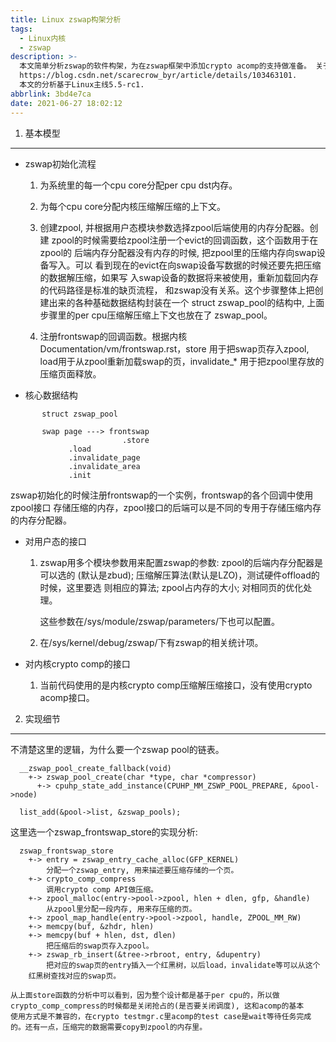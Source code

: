 ```yaml
---
title: Linux zswap构架分析
tags:
  - Linux内核
  - zswap
description: >-
  本文简单分析zswap的软件构架，为在zswap框架中添加crypto acomp的支持做准备。 关于zswap的基本介绍和使用可以参考:
  https://blog.csdn.net/scarecrow_byr/article/details/103463101.
  本文的分析基于Linux主线5.5-rc1. 
abbrlink: 3bd4e7ca
date: 2021-06-27 18:02:12
---
```


1. 基本模型
-----------

 - zswap初始化流程

     1. 为系统里的每一个cpu core分配per cpu dst内存。

     2. 为每个cpu core分配内核压缩解压缩的上下文。

     3. 创建zpool, 并根据用户态模块参数选择zpool后端使用的内存分配器。创建
        zpool的时候需要给zpool注册一个evict的回调函数，这个函数用于在zpool的
	后端内存分配器没有内存的时候, 把zpool里的压缩内存向swap设备写入。可以
	看到现在的evict在向swap设备写数据的时候还要先把压缩的数据解压缩，如果写
	入swap设备的数据将来被使用，重新加载回内存的代码路径是标准的缺页流程，
	和zswap没有关系。这个步骤整体上把创建出来的各种基础数据结构封装在一个
	struct zswap_pool的结构中, 上面步骤里的per cpu压缩解压缩上下文也放在了
	zswap_pool。

     4. 注册frontswap的回调函数。根据内核Documentation/vm/frontswap.rst，store
        用于把swap页存入zpool, load用于从zpool重新加载swap的页，invalidate_*
	用于把zpool里存放的压缩页面释放。

 - 核心数据结构
```
       struct zswap_pool

       swap page ---> frontswap
                         .store
			 .load
			 .invalidate_page
			 .invalidate_area
			 .init
```
   zswap初始化的时候注册frontswap的一个实例，frontswap的各个回调中使用zpool接口
   存储压缩的内存，zpool接口的后端可以是不同的专用于存储压缩内存的内存分配器。

 - 对用户态的接口

   1. zswap用多个模块参数用来配置zswap的参数: zpool的后端内存分配器是可以选的
      (默认是zbud); 压缩解压算法(默认是LZO)，测试硬件offload的时候，这里要选
      则相应的算法; zpool占内存的大小; 对相同页的优化处理。

      这些参数在/sys/module/zswap/parameters/下也可以配置。

   2. 在/sys/kernel/debug/zswap/下有zswap的相关统计项。

 - 对内核crypto comp的接口

   1. 当前代码使用的是内核crypto comp压缩解压缩接口，没有使用crypto acomp接口。

2. 实现细节
-----------
  不清楚这里的逻辑，为什么要一个zswap pool的链表。
```
  __zswap_pool_create_fallback(void)
    +-> zswap_pool_create(char *type, char *compressor)
      +-> cpuhp_state_add_instance(CPUHP_MM_ZSWP_POOL_PREPARE, &pool->node)

  list_add(&pool->list, &zswap_pools);
```
  这里选一个zswap_frontswap_store的实现分析:
```
  zswap_frontswap_store
    +-> entry = zswap_entry_cache_alloc(GFP_KERNEL)
    	分配一个zswap_entry, 用来描述要压缩存储的一个页。
    +-> crypto_comp_compress
        调用crypto comp API做压缩。
    +-> zpool_malloc(entry->pool->zpool, hlen + dlen, gfp, &handle)
        从zpool里分配一段内存, 用来存压缩的页。
    +-> zpool_map_handle(entry->pool->zpool, handle, ZPOOL_MM_RW)
    +-> memcpy(buf, &zhdr, hlen)
    +-> memcpy(buf + hlen, dst, dlen)
        把压缩后的swap页存入zpool。
    +-> zswap_rb_insert(&tree->rbroot, entry, &dupentry)
        把对应的swap页的entry插入一个红黑树，以后load，invalidate等可以从这个
	红黑树查找对应的swap页。
```
    从上面store函数的分析中可以看到，因为整个设计都是基于per cpu的，所以做
    crypto_comp_compress的时候都是关闭抢占的(是否要关闭调度), 这和acomp的基本
    使用方式是不兼容的，在crypto testmgr.c里acomp的test case是wait等待任务完成
    的。还有一点，压缩完的数据需要copy到zpool的内存里。
